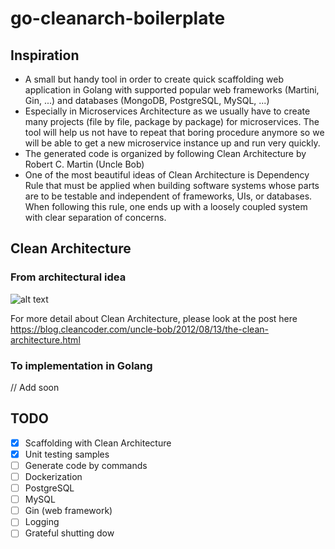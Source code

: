 # go-cleanarch-boilerplate
## Inspiration
- A small but handy tool in order to create quick scaffolding web application in Golang with supported popular web frameworks (Martini, Gin, ...) and databases (MongoDB, PostgreSQL, MySQL, ...)
- Especially in Microservices Architecture as we usually have to create many projects (file by file, package by package) for microservices. The tool will help us not have to repeat that boring procedure anymore so we will be able to get a new microservice instance up and run very quickly.
- The generated code is organized by following Clean Architecture by Robert C. Martin (Uncle Bob)
- One of the most beautiful ideas of Clean Architecture is Dependency Rule that must be applied when building software systems whose parts are to be testable and independent of frameworks, UIs, or databases. When following this rule, one ends up with a loosely coupled system with clear separation of concerns.
## Clean Architecture
### From architectural idea
![alt text](https://github.com/minhduccm/go-cleanarch-boilerplate/blob/master/images/clean-arch-idea.png "Clean Architecture")

For more detail about Clean Architecture, please look at the post here https://blog.cleancoder.com/uncle-bob/2012/08/13/the-clean-architecture.html
### To implementation in Golang
// Add soon
## TODO
* [x] Scaffolding with Clean Architecture
* [x] Unit testing samples
* [ ] Generate code by commands
* [ ] Dockerization
* [ ] PostgreSQL
* [ ] MySQL
* [ ] Gin (web framework)
* [ ] Logging
* [ ] Grateful shutting dow
